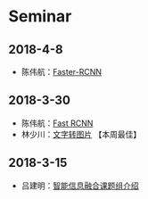 # Seminar

## 2018-4-8
- 陈伟航：[Faster-RCNN](ml/papers/detection/faster.md)

## 2018-3-30
- 陈伟航：[Fast RCNN](ml/papers/detection/fast_rcnn.md)
- 林少川：[文字转图片]() 【本周最佳】

## 2018-3-15
- 吕建明：[智能信息融合课题组介绍](ml/papers/detection/fast_rcnn.md)


